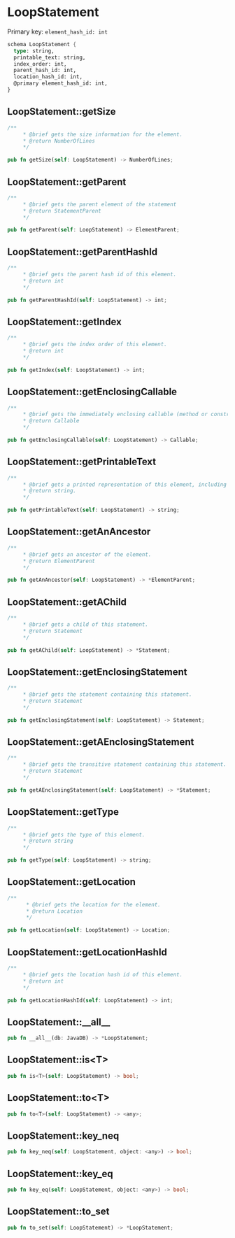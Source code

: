 # LoopStatement

Primary key: `element_hash_id: int`

```rust
schema LoopStatement {
  type: string,
  printable_text: string,
  index_order: int,
  parent_hash_id: int,
  location_hash_id: int,
  @primary element_hash_id: int,
}
```
## LoopStatement::getSize

```rust
/**
     * @brief gets the size information for the element.
     * @return NumberOfLines
     */
```
```rust
pub fn getSize(self: LoopStatement) -> NumberOfLines;
```
## LoopStatement::getParent

```rust
/**
     * @brief gets the parent element of the statement
     * @return StatementParent 
     */
```
```rust
pub fn getParent(self: LoopStatement) -> ElementParent;
```
## LoopStatement::getParentHashId

```rust
/**
     * @brief gets the parent hash id of this element.
     * @return int
     */
```
```rust
pub fn getParentHashId(self: LoopStatement) -> int;
```
## LoopStatement::getIndex

```rust
/**
     * @brief gets the index order of this element.
     * @return int
     */
```
```rust
pub fn getIndex(self: LoopStatement) -> int;
```
## LoopStatement::getEnclosingCallable

```rust
/**
     * @brief gets the immediately enclosing callable (method or constructor) whose body contains this statement.
     * @return Callable 
     */
```
```rust
pub fn getEnclosingCallable(self: LoopStatement) -> Callable;
```
## LoopStatement::getPrintableText

```rust
/**
     * @brief gets a printed representation of this element, including its structure where applicable.
     * @return string.
     */
```
```rust
pub fn getPrintableText(self: LoopStatement) -> string;
```
## LoopStatement::getAnAncestor

```rust
/**
     * @brief gets an ancestor of the element.
     * @return ElementParent 
     */
```
```rust
pub fn getAnAncestor(self: LoopStatement) -> *ElementParent;
```
## LoopStatement::getAChild

```rust
/**
     * @brief gets a child of this statement.
     * @return Statement 
     */
```
```rust
pub fn getAChild(self: LoopStatement) -> *Statement;
```
## LoopStatement::getEnclosingStatement

```rust
/**
     * @brief gets the statement containing this statement.
     * @return Statement 
     */
```
```rust
pub fn getEnclosingStatement(self: LoopStatement) -> Statement;
```
## LoopStatement::getAEnclosingStatement

```rust
/**
     * @brief gets the transitive statement containing this statement.
     * @return Statement 
     */
```
```rust
pub fn getAEnclosingStatement(self: LoopStatement) -> *Statement;
```
## LoopStatement::getType

```rust
/**
     * @brief gets the type of this element.
     * @return string
     */
```
```rust
pub fn getType(self: LoopStatement) -> string;
```
## LoopStatement::getLocation

```rust
/**
      * @brief gets the location for the element.
      * @return Location
      */
```
```rust
pub fn getLocation(self: LoopStatement) -> Location;
```
## LoopStatement::getLocationHashId

```rust
/**
     * @brief gets the location hash id of this element.
     * @return int
     */
```
```rust
pub fn getLocationHashId(self: LoopStatement) -> int;
```
## LoopStatement::\_\_all\_\_

```rust
pub fn __all__(db: JavaDB) -> *LoopStatement;
```
## LoopStatement::is\<T\>

```rust
pub fn is<T>(self: LoopStatement) -> bool;
```
## LoopStatement::to\<T\>

```rust
pub fn to<T>(self: LoopStatement) -> <any>;
```
## LoopStatement::key\_neq

```rust
pub fn key_neq(self: LoopStatement, object: <any>) -> bool;
```
## LoopStatement::key\_eq

```rust
pub fn key_eq(self: LoopStatement, object: <any>) -> bool;
```
## LoopStatement::to\_set

```rust
pub fn to_set(self: LoopStatement) -> *LoopStatement;
```
